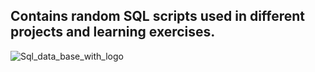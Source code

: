 ## Contains random SQL scripts used in different projects and learning exercises.
![Sql_data_base_with_logo](https://user-images.githubusercontent.com/98137996/187808190-cb305a3d-38c9-4132-a426-4aa75c0d69ac.png)


